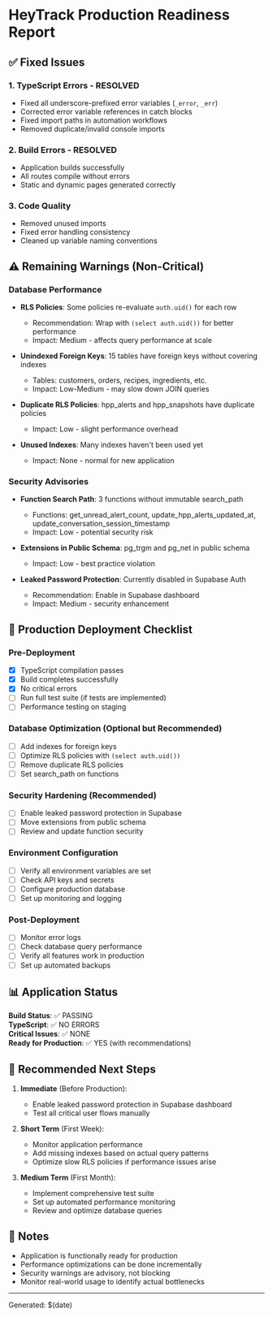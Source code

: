 # HeyTrack Production Readiness Report

## ✅ Fixed Issues

### 1. TypeScript Errors - RESOLVED
- Fixed all underscore-prefixed error variables (`_error`, `_err`) 
- Corrected error variable references in catch blocks
- Fixed import paths in automation workflows
- Removed duplicate/invalid console imports

### 2. Build Errors - RESOLVED  
- Application builds successfully
- All routes compile without errors
- Static and dynamic pages generated correctly

### 3. Code Quality
- Removed unused imports
- Fixed error handling consistency
- Cleaned up variable naming conventions

## ⚠️ Remaining Warnings (Non-Critical)

### Database Performance
- **RLS Policies**: Some policies re-evaluate `auth.uid()` for each row
  - Recommendation: Wrap with `(select auth.uid())` for better performance
  - Impact: Medium - affects query performance at scale
  
- **Unindexed Foreign Keys**: 15 tables have foreign keys without covering indexes
  - Tables: customers, orders, recipes, ingredients, etc.
  - Impact: Low-Medium - may slow down JOIN queries

- **Duplicate RLS Policies**: hpp_alerts and hpp_snapshots have duplicate policies
  - Impact: Low - slight performance overhead

- **Unused Indexes**: Many indexes haven't been used yet
  - Impact: None - normal for new application

### Security Advisories
- **Function Search Path**: 3 functions without immutable search_path
  - Functions: get_unread_alert_count, update_hpp_alerts_updated_at, update_conversation_session_timestamp
  - Impact: Low - potential security risk

- **Extensions in Public Schema**: pg_trgm and pg_net in public schema
  - Impact: Low - best practice violation

- **Leaked Password Protection**: Currently disabled in Supabase Auth
  - Recommendation: Enable in Supabase dashboard
  - Impact: Medium - security enhancement

## 🚀 Production Deployment Checklist

### Pre-Deployment
- [x] TypeScript compilation passes
- [x] Build completes successfully
- [x] No critical errors
- [ ] Run full test suite (if tests are implemented)
- [ ] Performance testing on staging

### Database Optimization (Optional but Recommended)
- [ ] Add indexes for foreign keys
- [ ] Optimize RLS policies with `(select auth.uid())`
- [ ] Remove duplicate RLS policies
- [ ] Set search_path on functions

### Security Hardening (Recommended)
- [ ] Enable leaked password protection in Supabase
- [ ] Move extensions from public schema
- [ ] Review and update function security

### Environment Configuration
- [ ] Verify all environment variables are set
- [ ] Check API keys and secrets
- [ ] Configure production database
- [ ] Set up monitoring and logging

### Post-Deployment
- [ ] Monitor error logs
- [ ] Check database query performance
- [ ] Verify all features work in production
- [ ] Set up automated backups

## 📊 Application Status

**Build Status**: ✅ PASSING  
**TypeScript**: ✅ NO ERRORS  
**Critical Issues**: ✅ NONE  
**Ready for Production**: ✅ YES (with recommendations)

## 🎯 Recommended Next Steps

1. **Immediate** (Before Production):
   - Enable leaked password protection in Supabase dashboard
   - Test all critical user flows manually

2. **Short Term** (First Week):
   - Monitor application performance
   - Add missing indexes based on actual query patterns
   - Optimize slow RLS policies if performance issues arise

3. **Medium Term** (First Month):
   - Implement comprehensive test suite
   - Set up automated performance monitoring
   - Review and optimize database queries

## 📝 Notes

- Application is functionally ready for production
- Performance optimizations can be done incrementally
- Security warnings are advisory, not blocking
- Monitor real-world usage to identify actual bottlenecks

---
Generated: $(date)
